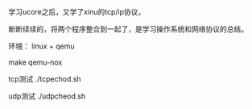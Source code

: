 学习ucore之后，又学了xinu的tcp/ip协议，

断断续续的，将两个程序整合到一起了，是学习操作系统和网络协议的总结。



环境：
linux + qemu

make qemu-nox


tcp测试
./tcpechod.sh

udp测试
./udpcheod.sh

